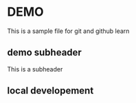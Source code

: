 # DEMO

This is a sample file for git and github learn

## demo subheader

This is a subheader
## local developement 


